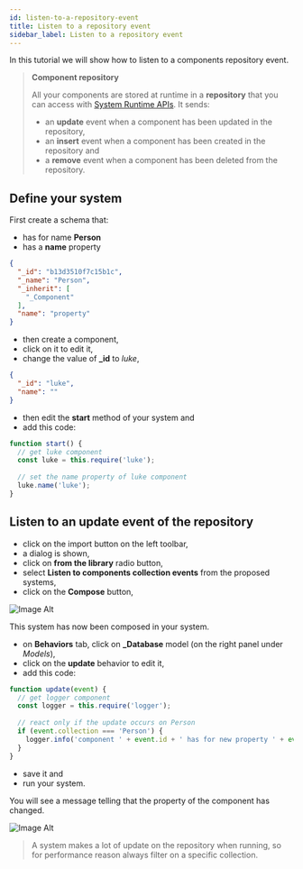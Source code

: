 ```yaml
---
id: listen-to-a-repository-event
title: Listen to a repository event
sidebar_label: Listen to a repository event
---
```


In this tutorial we will show how to listen to a components repository event.

>**Component repository**
>
>All your components are stored at runtime in a **repository** that you can access with [System Runtime APIs](https://system-runtime.readme.io/docs/manage-your-components).
>It sends:
>- an **update** event when a component has been updated in the repository,
>- an **insert** event when a component has been created in the repository and
>- a **remove** event when a component has been deleted from the repository.

## Define your system

First create a schema that:

* has for name **Person**
* has a **name** property

```json
{
  "_id": "b13d3510f7c15b1c",
  "_name": "Person",
  "_inherit": [
    "_Component"
  ],
  "name": "property"
}
```

* then create a component,
* click on it to edit it,
* change the value of **_id** to *luke*,

```json
{
  "_id": "luke",
  "name": ""
}
```

* then edit the **start** method of your system and 
* add this code:

```js
function start() { 
  // get luke component
  const luke = this.require('luke');
  
  // set the name property of luke component
  luke.name('luke');
}
```

## Listen to an update event of the repository

* click on the import button on the left toolbar,
* a dialog is shown,
* click on **from the library** radio button,
* select **Listen to components collection events** from the proposed systems,
* click on the **Compose** button,

![Image Alt](../img/96f0d35-listen-collection-event.png)

This system has now been composed in your system.
* on **Behaviors** tab, click on **_Database** model (on the right panel under *Models*),
* click on the **update** behavior to edit it,
* add this code:

```js
function update(event) { 
  // get logger component
  const logger = this.require('logger');
  
  // react only if the update occurs on Person
  if (event.collection === 'Person') {
    logger.info('component ' + event.id + ' has for new property ' + event.field + ' : ' + event.value);
  }
}
```

* save it and
* run your system.

You will see a message telling that the property of the component has changed.

![Image Alt](../img/5b2c3bf-db-listen.png)

>A system makes a lot of update on the repository when running, so for performance reason always filter on a specific collection.